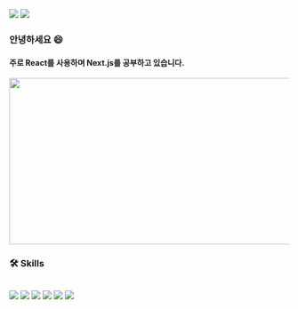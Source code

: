 <div class="contect">
<a href="https://velog.io/@wynter24" target="_blank"><img src="https://img.shields.io/badge/Blog-09B3AF?style=flat&logo=vectorlogozone&logoColor=white"/></a>
<a href="https://www.google.com" target="_blank"><img src="https://img.shields.io/badge/m.wynter.k@gmail.com-EA4335?style=flat&logo=gmail&logoColor=white"/></a>
</div>

### 안녕하세요 😄
#### 주로 React를 사용하며 Next.js를 공부하고 있습니다.

<a href="https://github.com/devxb/gitanimals">
<img
  src="https://render.gitanimals.org/farms/wynter24"
  width="600"
  height="300"
/>
</a>

### 🛠️ Skills
<br />
<div class="Skills">
<a target="_blank"><img src="https://img.shields.io/badge/Html-E34F26?style=flat&logo=html5&logoColor=white"/></a>
<a target="_blank"><img src="https://img.shields.io/badge/CSS3-1572B6?style=flat&logo=css3&logoColor=white"/></a>
<a target="_blank"><img src="https://img.shields.io/badge/JavaScript-F7DF1E?style=flat&logo=javascript&logoColor=white"/></a>
<a target="_blank"><img src="https://img.shields.io/badge/Typescript-3178C6?style=flat&logo=typescript&logoColor=white"/></a>
<a target="_blank"><img src="https://img.shields.io/badge/React-61DAFB?style=flat&logo=react&logoColor=white"/></a>
<a target="_blank"><img src="https://img.shields.io/badge/Next.js-000000?style=flat&logo=next.js&logoColor=white"/></a>
</div>



